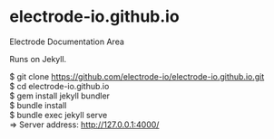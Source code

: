# electrode-io.github.io
Electrode Documentation Area

Runs on Jekyll.

$ git clone https://github.com/electrode-io/electrode-io.github.io.git  
$ cd electrode-io.github.io  
$ gem install jekyll bundler  
$ bundle install  
$ bundle exec jekyll serve  
=> Server address: http://127.0.0.1:4000/  
